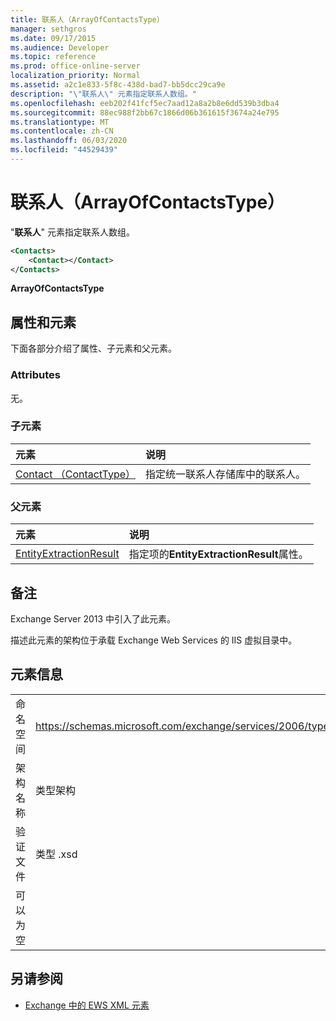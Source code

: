 ```yaml
---
title: 联系人（ArrayOfContactsType）
manager: sethgros
ms.date: 09/17/2015
ms.audience: Developer
ms.topic: reference
ms.prod: office-online-server
localization_priority: Normal
ms.assetid: a2c1e833-5f8c-438d-bad7-bb5dcc29ca9e
description: "\"联系人\" 元素指定联系人数组。"
ms.openlocfilehash: eeb202f41fcf5ec7aad12a8a2b8e6dd539b3dba4
ms.sourcegitcommit: 88ec988f2bb67c1866d06b361615f3674a24e795
ms.translationtype: MT
ms.contentlocale: zh-CN
ms.lasthandoff: 06/03/2020
ms.locfileid: "44529439"
---
```

# <a name="contacts-arrayofcontactstype"></a>联系人（ArrayOfContactsType）

"**联系人**" 元素指定联系人数组。 
  
```XML
<Contacts>
    <Contact></Contact>
</Contacts>
```

 **ArrayOfContactsType**
## <a name="attributes-and-elements"></a>属性和元素

下面各部分介绍了属性、子元素和父元素。
  
### <a name="attributes"></a>Attributes

无。
  
### <a name="child-elements"></a>子元素

|**元素**|**说明**|
|:-----|:-----|
|[Contact （ContactType）](contact-contacttype.md) <br/> |指定统一联系人存储库中的联系人。  <br/> |
   
### <a name="parent-elements"></a>父元素

|**元素**|**说明**|
|:-----|:-----|
|[EntityExtractionResult](entityextractionresult.md) <br/> |指定项的**EntityExtractionResult**属性。  <br/> |
   
## <a name="remarks"></a>备注

Exchange Server 2013 中引入了此元素。
  
描述此元素的架构位于承载 Exchange Web Services 的 IIS 虚拟目录中。
  
## <a name="element-information"></a>元素信息

|||
|:-----|:-----|
|命名空间  <br/> |https://schemas.microsoft.com/exchange/services/2006/types  <br/> |
|架构名称  <br/> |类型架构  <br/> |
|验证文件  <br/> |类型 .xsd  <br/> |
|可以为空  <br/> ||
   
## <a name="see-also"></a>另请参阅



- [Exchange 中的 EWS XML 元素](ews-xml-elements-in-exchange.md)

